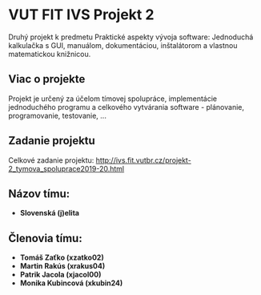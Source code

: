 # VUT FIT IVS Projekt 2
Druhý projekt k predmetu Praktické aspekty vývoja software: Jednoduchá kalkulačka s GUI, manuálom, dokumentáciou, inštalátorom a vlastnou matematickou knižnicou.

## Viac o projekte
Projekt je určený za účelom tímovej spolupráce, implementácie jednoduchého programu a celkového vytvárania software - plánovanie, programovanie, testovanie, ...

## Zadanie projektu
Celkové zadanie projektu: http://ivs.fit.vutbr.cz/projekt-2_tymova_spoluprace2019-20.html

## Názov tímu:
* **Slovenská (j)elita**

## Členovia tímu:
* **Tomáš Zaťko (xzatko02)**
* **Martin Rakús (xrakus04)**
* **Patrik Jacola (xjacol00)**
* **Monika Kubincová (xkubin24)**
